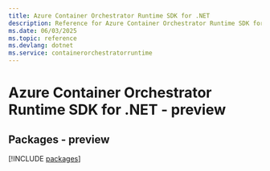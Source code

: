 ```yaml
---
title: Azure Container Orchestrator Runtime SDK for .NET
description: Reference for Azure Container Orchestrator Runtime SDK for .NET
ms.date: 06/03/2025
ms.topic: reference
ms.devlang: dotnet
ms.service: containerorchestratorruntime
---
```

# Azure Container Orchestrator Runtime SDK for .NET - preview
## Packages - preview
[!INCLUDE [packages](container-orchestrator-runtime-index.md)]